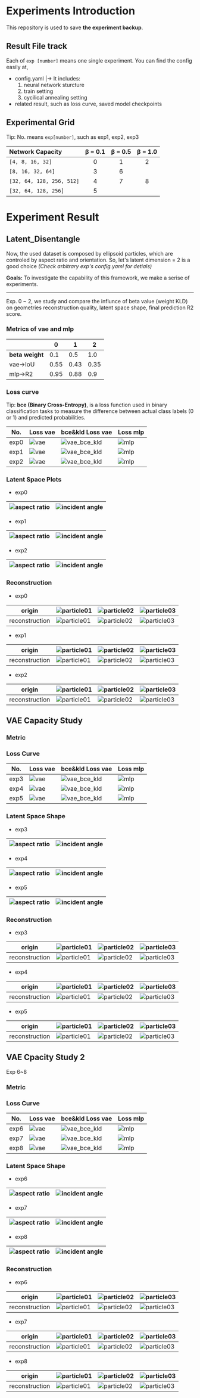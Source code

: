 # Experiments Introduction
This repository is used to save **the experiment backup**.
## Result File track
Each of `exp [number]` means one single experiment. You can find the config easily at,
- config.yaml |-> It includes:  
    1. neural network sturcture
    2. train setting
    3. cycilical annealing setting
- related result, such as loss curve, saved model checkpoints

## Experimental Grid

Tip: No. means `exp[number]`, such as exp1, exp2, exp3

| Network Capacity | β = 0.1 | β = 0.5 | β = 1.0 |
| :--- | :---: | :---: | :---: |
| `[4, 8, 16, 32]` | 0 | 1 | 2 |
| `[8, 16, 32, 64]` | 3 | 6 |  |
| `[32, 64, 128, 256, 512]` | 4 | 7 | 8 |
| `[32, 64, 128, 256]` | 5 | | |

# Experiment Result
## Latent_Disentangle
Now, the used dataset is composed by ellipsoid particles, which are controled by aspect ratio and orientation.
So, let's latent dimension = 2 is a good choice
*(Check arbitrary exp's config.yaml for detials)*

**Goals:** To investigate the capability of this framework, we make a serise of experiments.

---
Exp. 0 ~ 2, we study and compare the influnce of beta value (weight KLD) on geometries 
reconstruction quality, latent space shape, final prediction R2 score.

### Metrics of vae and mlp

|      | 0   | 1   | 2   |
| ---- | --- | --- | --- |
| **beta weight** | 0.1 | 0.5 | 1.0 |
| vae->IoU  |0.55 |  0.43   |  0.35   |
| mlp->R2  | 0.95 |  0.88   |  0.9  |

### Loss curve
Tip: **bce (Binary Cross-Entropy)**, is a loss function used in binary classification tasks to measure the difference between actual class labels (0 or 1) and predicted probabilities.

|No.|Loss vae | bce&kld Loss vae| Loss mlp |
| --- |--- | ---| --- |
|exp0|![vae](./exp0/vae.png)| ![vae_bce_kld](./exp0/vae_bce_kld.png)| ![mlp](./exp0/mlp.png)|
|exp1|![vae](./exp2/vae.png)| ![vae_bce_kld](./exp2/vae_bce_kld.png)| ![mlp](./exp2/mlp.png)|
|exp2|![vae](./exp2/vae.png)| ![vae_bce_kld](./exp2/vae_bce_kld.png)| ![mlp](./exp2/mlp.png)|


### Latent Space Plots

- exp0

|![aspect ratio](./exp0/ar_LS_evolution.gif)| ![incident angle](./exp0/angle_LS_evolution.gif)|
|--- | ---|

- exp1

| ![aspect ratio](./exp1/ar_LS_evolution.gif)|![incident angle](./exp1/angle_LS_evolution.gif) |
|--- |--- |

- exp2

| ![aspect ratio](./exp2/ar_LS_evolution.gif) |   ![incident angle](./exp2/angle_LS_evolution.gif)|
|--- | ---|

### Reconstruction 

- exp0

| origin |![particle01](./exp0/inspect/original_pparticle_0000_00_idx0.png)|![particle02](./exp0/inspect/original_pparticle_0000_01_idx1.png) | ![particle03](./exp0/inspect/original_pparticle_0000_02_idx2.png) |
|--- |--- |--- |--- |
| reconstruction |![particle01](./exp0/inspect/reconstructed_pparticle_0000_00_idx0.png)|![particle02](./exp0/inspect/reconstructed_pparticle_0000_01_idx1.png)  |![particle03](./exp0/inspect/reconstructed_pparticle_0000_02_idx2.png) |

- exp1

| origin |![particle01](./exp1/inspect/original_pparticle_0000_00_idx0.png)|![particle02](./exp1/inspect/original_pparticle_0000_01_idx1.png) | ![particle03](./exp1/inspect/original_pparticle_0000_02_idx2.png) |
|--- |--- |--- |--- |
| reconstruction |![particle01](./exp1/inspect/reconstructed_pparticle_0000_00_idx0.png)|![particle02](./exp1/inspect/reconstructed_pparticle_0000_01_idx1.png)  |![particle03](./exp1/inspect/reconstructed_pparticle_0000_02_idx2.png) |

- exp2

| origin |![particle01](./exp2/inspect/original_pparticle_0000_00_idx0.png)|![particle02](./exp2/inspect/original_pparticle_0000_01_idx1.png) | ![particle03](./exp2/inspect/original_pparticle_0000_02_idx2.png) |
|--- |--- |--- |--- |
| reconstruction |![particle01](./exp2/inspect/reconstructed_pparticle_0000_00_idx0.png)|![particle02](./exp2/inspect/reconstructed_pparticle_0000_01_idx1.png)  |![particle03](./exp2/inspect/reconstructed_pparticle_0000_02_idx2.png) |
## VAE Capacity Study

### Metric


### Loss Curve

|No.|Loss vae | bce&kld Loss vae| Loss mlp |
|--- |--- | ---| --- |
|exp3|![vae](./exp3/vae.png)| ![vae_bce_kld](./exp3/vae_bce_kld.png)| ![mlp](./exp3/mlp.png)|
|exp4|![vae](./exp4/vae.png)| ![vae_bce_kld](./exp4/vae_bce_kld.png)| ![mlp](./exp4/mlp.png)|
|exp5|![vae](./exp5/vae.png)| ![vae_bce_kld](./exp5/vae_bce_kld.png)| ![mlp](./exp5/mlp.png)|


### Latent Space Shape

- exp3

| ![aspect ratio](./exp3/ar_LS_evolution.gif) |   ![incident angle](./exp3/angle_LS_evolution.gif)|
|--- | ---|

- exp4

| ![aspect ratio](./exp4/ar_LS_evolution.gif) |   ![incident angle](./exp4/angle_LS_evolution.gif)|
|--- | ---|

- exp5

| ![aspect ratio](./exp5/ar_LS_evolution.gif) |   ![incident angle](./exp5/angle_LS_evolution.gif)|
|--- | ---|
### Reconstruction

- exp3

| origin |![particle01](./exp3/inspect/original_pparticle_0000_00_idx0.png)|![particle02](./exp3/inspect/original_pparticle_0000_01_idx1.png) | ![particle03](./exp3/inspect/original_pparticle_0000_02_idx2.png) |
|--- |--- |--- |--- |
| reconstruction |![particle01](./exp3/inspect/reconstructed_pparticle_0000_00_idx0.png)|![particle02](./exp3/inspect/reconstructed_pparticle_0000_01_idx1.png)  |![particle03](./exp3/inspect/reconstructed_pparticle_0000_02_idx2.png) |

- exp4

| origin |![particle01](./exp4/inspect/original_pparticle_0000_00_idx0.png)|![particle02](./exp4/inspect/original_pparticle_0000_01_idx1.png) | ![particle03](./exp4/inspect/original_pparticle_0000_02_idx2.png) |
|--- |--- |--- |--- |
| reconstruction |![particle01](./exp4/inspect/reconstructed_pparticle_0000_00_idx0.png)|![particle02](./exp4/inspect/reconstructed_pparticle_0000_01_idx1.png)  |![particle03](./exp4/inspect/reconstructed_pparticle_0000_02_idx2.png) |

- exp5

| origin |![particle01](./exp5/inspect/original_pparticle_0000_00_idx0.png)|![particle02](./exp5/inspect/original_pparticle_0000_01_idx1.png) | ![particle03](./exp5/inspect/original_pparticle_0000_02_idx2.png) |
|--- |--- |--- |--- |
| reconstruction |![particle01](./exp5/inspect/reconstructed_pparticle_0000_00_idx0.png)|![particle02](./exp5/inspect/reconstructed_pparticle_0000_01_idx1.png)  |![particle03](./exp5/inspect/reconstructed_pparticle_0000_02_idx2.png) |

## VAE Cpacity Study 2
Exp 6~8


### Metric


### Loss Curve

|No.|Loss vae | bce&kld Loss vae| Loss mlp |
|--- |--- | ---| --- |
|exp6|![vae](./exp6/vae.png)| ![vae_bce_kld](./exp6/vae_bce_kld.png)| ![mlp](./exp6/mlp.png)|
|exp7|![vae](./exp7/vae.png)| ![vae_bce_kld](./exp7/vae_bce_kld.png)| ![mlp](./exp7/mlp.png)|
|exp8|![vae](./exp8/vae.png)| ![vae_bce_kld](./exp8/vae_bce_kld.png)| ![mlp](./exp8/mlp.png)|


### Latent Space Shape

- exp6

| ![aspect ratio](./exp6/ar_LS_evolution.gif) |   ![incident angle](./exp6/angle_LS_evolution.gif)|
|--- | ---|

- exp7

| ![aspect ratio](./exp7/ar_LS_evolution.gif) |   ![incident angle](./exp7/angle_LS_evolution.gif)|
|--- | ---|

- exp8

| ![aspect ratio](./exp8/ar_LS_evolution.gif) |   ![incident angle](./exp8/angle_LS_evolution.gif)|
|--- | ---|
### Reconstruction

- exp6

| origin |![particle01](./exp6/inspect/original_pparticle_0000_00_idx0.png)|![particle02](./exp6/inspect/original_pparticle_0000_01_idx1.png) | ![particle03](./exp6/inspect/original_pparticle_0000_02_idx2.png) |
|--- |--- |--- |--- |
| reconstruction |![particle01](./exp6/inspect/reconstructed_pparticle_0000_00_idx0.png)|![particle02](./exp6/inspect/reconstructed_pparticle_0000_01_idx1.png)  |![particle03](./exp6/inspect/reconstructed_pparticle_0000_02_idx2.png) |

- exp7

| origin |![particle01](./exp7/inspect/original_pparticle_0000_00_idx0.png)|![particle02](./exp7/inspect/original_pparticle_0000_01_idx1.png) | ![particle03](./exp7/inspect/original_pparticle_0000_02_idx2.png) |
|--- |--- |--- |--- |
| reconstruction |![particle01](./exp7/inspect/reconstructed_pparticle_0000_00_idx0.png)|![particle02](./exp7/inspect/reconstructed_pparticle_0000_01_idx1.png)  |![particle03](./exp7/inspect/reconstructed_pparticle_0000_02_idx2.png) |

- exp8

| origin |![particle01](./exp8/inspect/original_pparticle_0000_00_idx0.png)|![particle02](./exp8/inspect/original_pparticle_0000_01_idx1.png) | ![particle03](./exp8/inspect/original_pparticle_0000_02_idx2.png) |
|--- |--- |--- |--- |
| reconstruction |![particle01](./exp8/inspect/reconstructed_pparticle_0000_00_idx0.png)|![particle02](./exp8/inspect/reconstructed_pparticle_0000_01_idx1.png)  |![particle03](./exp8/inspect/reconstructed_pparticle_0000_02_idx2.png) |